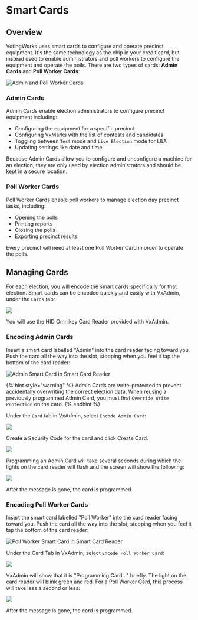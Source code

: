 # Smart Cards

## Overview

VotingWorks uses smart cards to configure and operate precinct equipment. It's the same technology as the chip in your credit card, but instead used to enable administrators and poll workers to configure the equipment and operate the polls. There are two types of cards: **Admin Cards** and **Poll Worker Cards**:

![Admin and Poll Worker Cards](../.gitbook/assets/smartcards.jpg)

### Admin Cards

Admin Cards enable election administrators to configure precinct equipment including:

* Configuring the equipment for a specific precinct
* Configuring VxMarks with the list of contests and candidates
* Toggling between `Test` mode and `Live Election` mode for L\&A
* Updating settings like date and time

Because Admin Cards allow you to configure and unconfigure a machine for an election, they are only used by election administrators and should be kept in a secure location.

### Poll Worker Cards

Poll Worker Cards enable poll workers to manage election day precinct tasks, including:

* Opening the polls
* Printing reports
* Closing the polls
* Exporting precinct results

Every precinct will need at least one Poll Worker Card in order to operate the polls.

## Managing Cards

For each election, you will encode the smart cards specifically for that election. Smart cards can be encoded quickly and easily with VxAdmin, under the `Cards` tab:

![](<../.gitbook/assets/image (208).png>)

You will use the HID Omnikey Card Reader provided with VxAdmin.&#x20;

### Encoding Admin Cards

Insert a smart card labelled "Admin" into the card reader facing toward you. Push the card all the way into the slot, stopping when you feel it tap the bottom of the card reader:

![Admin Smart Card in Smart Card Reader](../.gitbook/assets/IMG\_4477.jpeg)

{% hint style="warning" %}
Admin Cards are write-protected to prevent accidentally overwriting the correct election data. When reusing a previously programmed Admin Card, you must first `Override Write Protection` on the card.
{% endhint %}

Under the `Card` tab in VxAdmin, select `Encode Admin Card`:

![](<../.gitbook/assets/image (130).png>)

Create a Security Code for the card and click Create Card.

![](<../.gitbook/assets/image (118).png>)

Programming an Admin Card will take several seconds during which the lights on the card reader will flash and the screen will show the following:

![](<../.gitbook/assets/Screenshot from 2021-06-28 16-07-45.png>)

After the message is gone, the card is programmed.

### Encoding Poll Worker Cards

Insert the smart card labelled "Poll Worker" into the card reader facing toward you. Push the card all the way into the slot, stopping when you feel it tap the bottom of the card reader:

![Poll Worker Smart Card in Smart Card Reader](../.gitbook/assets/IMG\_4478.jpeg)

Under the Card Tab in VxAdmin, select `Encode Poll Worker Card`:

![](<../.gitbook/assets/image (198).png>)

VxAdmin will show that it is "Programming Card..." briefly. The light on the card reader will blink green and red. For a Poll Worker Card, this process will take less a second or less:

![](<../.gitbook/assets/Screenshot from 2021-06-28 16-07-45.png>)

After the message is gone, the card is programmed.

##
